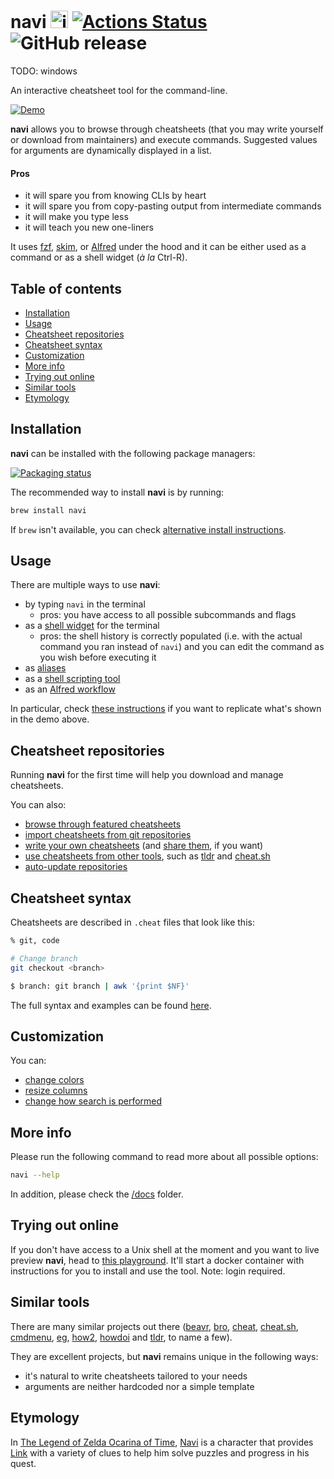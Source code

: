 # navi <img src="https://user-images.githubusercontent.com/3226564/65362934-b4432500-dbdf-11e9-8f75-815fbc5cbf8f.png" alt="icon" height="28px"/> [![Actions Status](https://github.com/denisidoro/navi/workflows/Tests/badge.svg)](https://github.com/denisidoro/navi/actions) ![GitHub release](https://img.shields.io/github/v/release/denisidoro/navi?include_prereleases)
  
TODO: windows

An interactive cheatsheet tool for the command-line.

[![Demo](https://asciinema.org/a/406461.svg)](https://asciinema.org/a/406461)

**navi** allows you to browse through cheatsheets (that you may write yourself or download from maintainers) and execute commands. Suggested values for arguments are dynamically displayed in a list.

#### Pros
- it will spare you from knowing CLIs by heart
- it will spare you from copy-pasting output from intermediate commands
- it will make you type less
- it will teach you new one-liners

It uses [fzf](https://github.com/junegunn/fzf), [skim](https://github.com/lotabout/skim), or [Alfred](https://www.alfredapp.com/) under the hood and it can be either used as a command or as a shell widget (*à la* Ctrl-R).

Table of contents
-----------------

   * [Installation](#installation)
   * [Usage](#usage)
   * [Cheatsheet repositories](#cheatsheet-repositories)
   * [Cheatsheet syntax](#cheatsheet-syntax)
   * [Customization](#customization)
   * [More info](#more-info)
   * [Trying out online](#trying-out-online)
   * [Similar tools](#similar-tools)
   * [Etymology](#etymology)

Installation
------------

**navi** can be installed with the following package managers:

[![Packaging status](https://repology.org/badge/vertical-allrepos/navi.svg)](https://repology.org/project/navi/versions)

The recommended way to install **navi** is by running: 
```sh
brew install navi
```

If `brew` isn't available, you can check [alternative install instructions](docs/installation.md).

Usage
-----

There are multiple ways to use **navi**:

- by typing `navi` in the terminal
   - pros: you have access to all possible subcommands and flags
- as a [shell widget](docs/installation.md#installing-the-shell-widget) for the terminal
   - pros: the shell history is correctly populated (i.e. with the actual command you ran instead of `navi`) and you can edit the command as you wish before executing it
- as [aliases](docs/aliases.md)
- as a [shell scripting tool](docs/shell_scripting.md)
- as an [Alfred workflow](docs/alfred.md)

In particular, check [these instructions](https://github.com/denisidoro/navi/issues/491) if you want to replicate what's shown in the demo above.

Cheatsheet repositories
-----------------------

Running **navi** for the first time will help you download and manage cheatsheets.

You can also:
- [browse through featured cheatsheets](docs/cheatsheet_repositories.md#browsing-through-cheatsheet-repositories)
- [import cheatsheets from git repositories](docs/cheatsheet_repositories.md#importing-cheatsheets)
- [write your own cheatsheets](#cheatsheet-syntax) (and [share them](docs/cheatsheet_repositories.md#submitting-cheatsheets), if you want)
- [use cheatsheets from other tools](docs/cheatsheet_repositories.md#using-cheatsheets-from-other-tools), such as [tldr](https://github.com/tldr-pages/tldr) and [cheat.sh](https://github.com/chubin/cheat.sh)
- [auto-update repositories](docs/cheatsheet_repositories.md#auto-updating-repositories)

Cheatsheet syntax
-----------------

Cheatsheets are described in `.cheat` files that look like this:

```sh
% git, code

# Change branch
git checkout <branch>

$ branch: git branch | awk '{print $NF}'
```

The full syntax and examples can be found [here](docs/cheatsheet_syntax.md).

Customization
-------------

You can:
- [change colors](docs/customization.md#changing-colors)
- [resize columns](docs/customization.md#resizing-columns)
- [change how search is performed](docs/customization.md#overriding-fzf-options)

More info
---------

Please run the following command to read more about all possible options:
```sh
navi --help
```

In addition, please check the [/docs](docs) folder.

Trying out online
-----------------

If you don't have access to a Unix shell at the moment and you want to live preview **navi**, head to [this playground](https://www.katacoda.com/denisidoro/scenarios/navi). It'll start a docker container with instructions for you to install and use the tool. Note: login required.

Similar tools
-------------

There are many similar projects out there ([beavr](https://github.com/denisidoro/beavr), [bro](https://github.com/hubsmoke/bro), [cheat](https://github.com/cheat/cheat), [cheat.sh](https://github.com/chubin/cheat.sh), [cmdmenu](https://github.com/amacfie/cmdmenu), [eg](https://github.com/srsudar/eg), [how2](https://github.com/santinic/how2), [howdoi](https://github.com/gleitz/howdoi) and [tldr](https://github.com/tldr-pages/tldr), to name a few).

They are excellent projects, but **navi** remains unique in the following ways:
- it's natural to write cheatsheets tailored to your needs
- arguments are neither hardcoded nor a simple template

Etymology
---------

In [The Legend of Zelda Ocarina of Time](https://zelda.gamepedia.com/Ocarina_of_Time), [Navi](https://zelda.gamepedia.com/Navi) is a character that provides [Link](https://zelda.gamepedia.com/Link) with a variety of clues to help him solve puzzles and progress in his quest.

